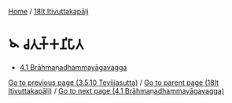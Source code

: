 
[Home](/) / [18It Itivuttakapāḷi](/tipitaka/18It.md)

# 𑁪 𑀘𑀢𑀼𑀓𑁆𑀓𑀦𑀺𑀧𑀸𑀢

* [4.1 Brāhmaṇadhammayāgavagga](/tipitaka/18It/4/4.1.md)

[Go to previous page (3.5.10 Tevijjasutta)](/tipitaka/18It/3/3.5/3.5.10.md) / [Go to parent page (18It Itivuttakapāḷi)](/tipitaka/18It/0.md) / [Go to next page (4.1 Brāhmaṇadhammayāgavagga)](/tipitaka/18It/4/4.1.md)


